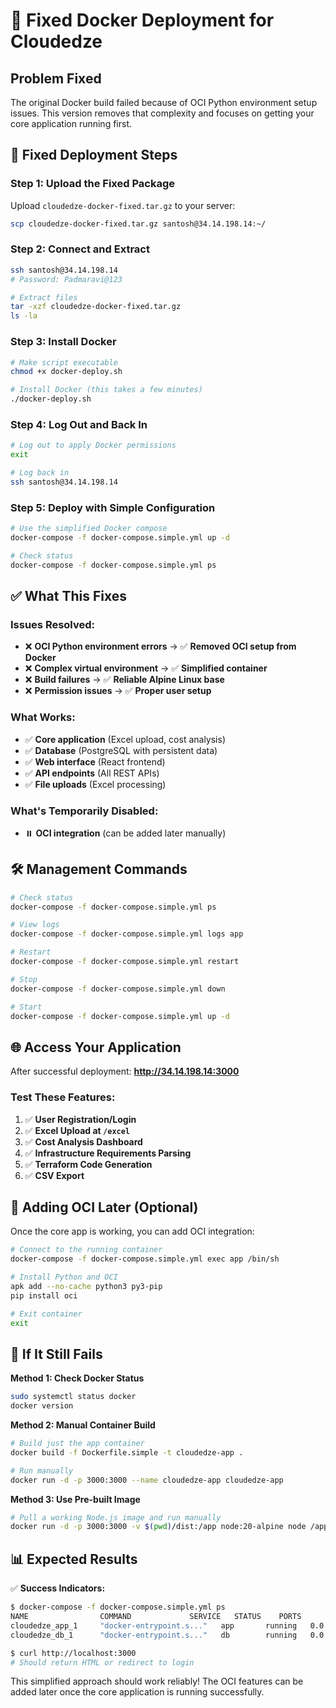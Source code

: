 # 🐳 Fixed Docker Deployment for Cloudedze

## Problem Fixed
The original Docker build failed because of OCI Python environment setup issues. This version removes that complexity and focuses on getting your core application running first.

## 🚀 Fixed Deployment Steps

### Step 1: Upload the Fixed Package

Upload `cloudedze-docker-fixed.tar.gz` to your server:

```bash
scp cloudedze-docker-fixed.tar.gz santosh@34.14.198.14:~/
```

### Step 2: Connect and Extract

```bash
ssh santosh@34.14.198.14
# Password: Padmaravi@123

# Extract files
tar -xzf cloudedze-docker-fixed.tar.gz
ls -la
```

### Step 3: Install Docker

```bash
# Make script executable
chmod +x docker-deploy.sh

# Install Docker (this takes a few minutes)
./docker-deploy.sh
```

### Step 4: Log Out and Back In

```bash
# Log out to apply Docker permissions
exit

# Log back in
ssh santosh@34.14.198.14
```

### Step 5: Deploy with Simple Configuration

```bash
# Use the simplified Docker compose
docker-compose -f docker-compose.simple.yml up -d

# Check status
docker-compose -f docker-compose.simple.yml ps
```

## ✅ What This Fixes

### Issues Resolved:
- ❌ **OCI Python environment errors** → ✅ **Removed OCI setup from Docker**
- ❌ **Complex virtual environment** → ✅ **Simplified container**
- ❌ **Build failures** → ✅ **Reliable Alpine Linux base**
- ❌ **Permission issues** → ✅ **Proper user setup**

### What Works:
- ✅ **Core application** (Excel upload, cost analysis)
- ✅ **Database** (PostgreSQL with persistent data)
- ✅ **Web interface** (React frontend)
- ✅ **API endpoints** (All REST APIs)
- ✅ **File uploads** (Excel processing)

### What's Temporarily Disabled:
- ⏸️ **OCI integration** (can be added later manually)

## 🛠️ Management Commands

```bash
# Check status
docker-compose -f docker-compose.simple.yml ps

# View logs
docker-compose -f docker-compose.simple.yml logs app

# Restart
docker-compose -f docker-compose.simple.yml restart

# Stop
docker-compose -f docker-compose.simple.yml down

# Start
docker-compose -f docker-compose.simple.yml up -d
```

## 🌐 Access Your Application

After successful deployment:
**http://34.14.198.14:3000**

### Test These Features:
1. ✅ **User Registration/Login**
2. ✅ **Excel Upload at `/excel`**
3. ✅ **Cost Analysis Dashboard**
4. ✅ **Infrastructure Requirements Parsing**
5. ✅ **Terraform Code Generation**
6. ✅ **CSV Export**

## 🔧 Adding OCI Later (Optional)

Once the core app is working, you can add OCI integration:

```bash
# Connect to the running container
docker-compose -f docker-compose.simple.yml exec app /bin/sh

# Install Python and OCI
apk add --no-cache python3 py3-pip
pip install oci

# Exit container
exit
```

## 🚨 If It Still Fails

**Method 1: Check Docker Status**
```bash
sudo systemctl status docker
docker version
```

**Method 2: Manual Container Build**
```bash
# Build just the app container
docker build -f Dockerfile.simple -t cloudedze-app .

# Run manually
docker run -d -p 3000:3000 --name cloudedze-app cloudedze-app
```

**Method 3: Use Pre-built Image**
```bash
# Pull a working Node.js image and run manually
docker run -d -p 3000:3000 -v $(pwd)/dist:/app node:20-alpine node /app/index.js
```

## 📊 Expected Results

✅ **Success Indicators:**
```bash
$ docker-compose -f docker-compose.simple.yml ps
NAME                COMMAND             SERVICE   STATUS    PORTS
cloudedze_app_1     "docker-entrypoint.s..."   app       running   0.0.0.0:3000->3000/tcp
cloudedze_db_1      "docker-entrypoint.s..."   db        running   0.0.0.0:5432->5432/tcp

$ curl http://localhost:3000
# Should return HTML or redirect to login
```

This simplified approach should work reliably! The OCI features can be added later once the core application is running successfully.
